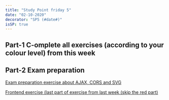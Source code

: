 ```yaml
---
title: "Study Point friday 5"
date: "02-10-2020"
decorator: "SP5 (#date#)"
isSP: true
---
```


## Part-1 C-omplete all exercises (according to your colour level) from this week

<!--PeriodExercises Flow-2/week2 PeriodExercises-->

## Part-2 Exam preparation

 <!--BEGIN exercises_exam-prep ##-->

[Exam preparation exercise about AJAX, CORS and SVG](https://docs.google.com/document/d/1VMx1XdbnIbJ6ik98qPywGyrRiqbQuIM2u9DpJmXCnlk/edit?usp=sharing)

[Frontend exercise (last part of exercise from last week (skip the red part)](https://docs.google.com/document/d/19km0ZoaAX0k_stnYOWfAZPd4wXbTGMWhme1xZopj-PA/edit?usp=sharing)

 <!--END exercises_exam-prep ##-->
